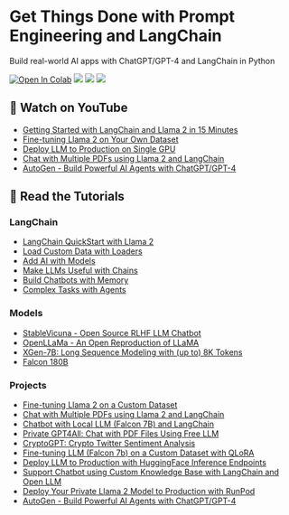 # Get Things Done with Prompt Engineering and LangChain

Build real-world AI apps with ChatGPT/GPT-4 and LangChain in Python

[![Open In Colab](https://colab.research.google.com/assets/colab-badge.svg)](https://colab.research.google.com/github/curiousily/Get-Things-Done-with-Prompt-Engineering-and-LangChain/)
[![](https://dcbadge.vercel.app/api/server/UaNPxVD6tv?style=flat)](https://discord.gg/UaNPxVD6tv)
[![](https://img.shields.io/youtube/channel/subscribers/UCoW_WzQNJVAjxo4osNAxd_g?label=Watch%20on%20YouTube)](https://bit.ly/venelin-subscribe)
[![](https://img.shields.io/github/license/curiousily/Get-Things-Done-with-Prompt-Engineering-and-LangChain)](https://github.com/curiousily/Get-Things-Done-with-Prompt-Engineering-and-LangChain/blob/master/LICENSE)

## 🍿 Watch on YouTube

- [Getting Started with LangChain and Llama 2 in 15 Minutes](https://www.youtube.com/watch?v=7VAGe32YptI)
- [Fine-tuning Llama 2 on Your Own Dataset](https://www.youtube.com/watch?v=MDA3LUKNl1E)
- [Deploy LLM to Production on Single GPU](https://www.youtube.com/watch?v=HI3cYN0c9ZU)
- [Chat with Multiple PDFs using Llama 2 and LangChain](https://www.youtube.com/watch?v=QshWJ77Sktc)
- [AutoGen - Build Powerful AI Agents with ChatGPT/GPT-4](https://www.youtube.com/watch?v=mJfHMlKL7Qc)

## 📖 Read the Tutorials

### LangChain

- [LangChain QuickStart with Llama 2](https://www.mlexpert.io/prompt-engineering/langchain-quickstart-with-llama-2)
- [Load Custom Data with Loaders](https://www.mlexpert.io/prompt-engineering/loaders)
- [Add AI with Models](https://www.mlexpert.io/prompt-engineering/models)
- [Make LLMs Useful with Chains](https://www.mlexpert.io/prompt-engineering/chains)
- [Build Chatbots with Memory](https://www.mlexpert.io/prompt-engineering/memory)
- [Complex Tasks with Agents](https://www.mlexpert.io/prompt-engineering/agents)

### Models

- [StableVicuna - Open Source RLHF LLM Chatbot](https://www.mlexpert.io/prompt-engineering/stable-vicuna)
- [OpenLLaMa - An Open Reproduction of LLaMA](https://www.mlexpert.io/prompt-engineering/open-llama)
- [XGen-7B: Long Sequence Modeling with (up to) 8K Tokens](https://www.youtube.com/watch?v=6YMOCaXGUDA)
- [Falcon 180B](https://www.mlexpert.io/prompt-engineering/falcon-180b)

### Projects

- [Fine-tuning Llama 2 on a Custom Dataset](https://www.mlexpert.io/prompt-engineering/fine-tuning-llama-2-on-custom-dataset)
- [Chat with Multiple PDFs using Llama 2 and LangChain](https://www.mlexpert.io/prompt-engineering/chat-with-multiple-pdfs-using-llama-2-and-langchain)
- [Chatbot with Local LLM (Falcon 7B) and LangChain](https://www.mlexpert.io/prompt-engineering/chatbot-with-local-llm-using-langchain)
- [Private GPT4All: Chat with PDF Files Using Free LLM](https://www.mlexpert.io/prompt-engineering/private-gpt4all)
- [CryptoGPT: Crypto Twitter Sentiment Analysis](https://www.mlexpert.io/prompt-engineering/cryptogpt)
- [Fine-tuning LLM (Falcon 7b) on a Custom Dataset with QLoRA](https://www.mlexpert.io/prompt-engineering/fine-tuning-llm-on-custom-dataset-with-qlora)
- [Deploy LLM to Production with HuggingFace Inference Endpoints](https://www.mlexpert.io/prompt-engineering/deploy-llm-to-production)
- [Support Chatbot using Custom Knowledge Base with LangChain and Open LLM](https://www.mlexpert.io/prompt-engineering/support-chatbot-using-custom-knowledge-base-with-langchain)
- [Deploy Your Private Llama 2 Model to Production with RunPod](https://www.mlexpert.io/prompt-engineering/deploy-llama-2-on-runpod)
- [AutoGen - Build Powerful AI Agents with ChatGPT/GPT-4](https://www.mlexpert.io/prompt-engineering/autogen-build-ai-agents)

